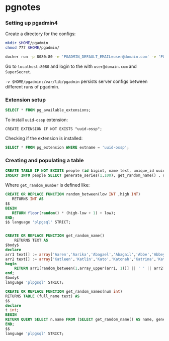 # pgnotes

### Setting up pgadmin4
Create a directory for the configs:
```bash
mkdir $HOME/pgadmin
chmod 777 $HOME/pgadmin/
```
```bash
docker run -p 8080:80 -e 'PGADMIN_DEFAULT_EMAIL=user@domain.com' -e 'PGADMIN_DEFAULT_PASSWORD=SuperSecret' -v $HOME/pgadmin:/var/lib/pgadmin dpage/pgadmin4
```
Go to `localhost:8080` and login to the with `user@domain.com` and
`SuperSecret`.

`-v $HOME/pgadmin:/var/lib/pgadmin` persists server configs 
between different runs of pgadmin.


### Extension setup

```sql
SELECT * FROM pg_available_extensions;
```
To install `uuid-ossp` extension:
```aidl
CREATE EXTENSION IF NOT EXISTS "uuid-ossp";
```

Checking if the extension is installed:
```sql
SELECT * FROM pg_extension WHERE extname = 'uuid-ossp';
```

### Creating and populating a table

```sql
CREATE TABLE IF NOT EXISTS people (id bigint, name text, unique_id uuid);
INSERT INTO people SELECT generate_series(1,100), get_random_name() , uuid_generate_v4()
```
Where `get_random_number` is defined like:

```sql
CREATE OR REPLACE FUNCTION random_between(low INT ,high INT) 
   RETURNS INT AS
$$
BEGIN
   RETURN floor(random() * (high-low + 1) + low);
END;
$$ language 'plpgsql' STRICT;


CREATE OR REPLACE FUNCTION get_random_name()
	RETURNS TEXT AS
$body$
declare
arr1 text[] := array['Aaren','Aarika','Abagael','Abagail','Abbe','Abbey','Abbi','Abbie','Abby','Abbye','Abigael','Abigail','Abigale','Abra','Ada','Adah','Adaline','Adan','Adara','Adda','Addi','Addia','Addie','Addy','Adel','Adela'];
arr2 text[] := array['Katleen','Katlin','Kato','Katonah','Katrina','Katrine','Katrinka','Katsuyama','Katt','Katti','Kattie','Katuscha','Katusha','Katushka','Katy','Katya','Katz','Katzen','Katzir','Katzman','Kauffman'];
begin
	RETURN arr1[random_between(1,array_upper(arr1, 1))] || ' ' || arr2[random_between(1,array_upper(arr2, 1))];
end;
$body$ 
language 'plpgsql' STRICT;

CREATE OR REPLACE FUNCTION get_random_names(num int)
RETURNS TABLE (full_name text) AS 
$$
declare
t int;
BEGIN
RETURN QUERY SELECT n.name FROM (SELECT get_random_name() AS name, generate_series(1,num) AS idx) AS n;
END;
$$
language 'plpgsql' STRICT;
```